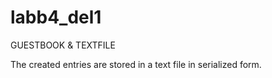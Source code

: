 # labb4_del1
GUESTBOOK &amp; TEXTFILE

The created entries are stored in a text file in serialized form.
